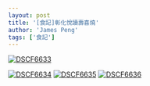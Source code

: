 ```yaml
---
layout: post
title: '[食記]彰化悅讀壽喜燒'
author: 'James Peng'
tags: ['食記']
---
```


[![DSCF6633](http://lh3.ggpht.com/-WNabo-tyXME/Tn8IzTMackI/AAAAAAAALL0/BJn30BF8vlY/DSCF6633_thumb%25255B7%25255D.jpg?imgmax=800 "DSCF6633")](http://lh3.ggpht.com/-t8lhmlC5Aik/Tn8Iy6F8rII/AAAAAAAALLw/OHD0qaEIggE/DSCF6633%25255B9%25255D.jpg?imgmax=800)  
  
  
  
[![DSCF6634](http://lh3.ggpht.com/-KUIj5inHT8U/Tn8I3ouJvFI/AAAAAAAALL8/SdnyyzWtWcg/DSCF6634_thumb%25255B2%25255D.jpg?imgmax=800 "DSCF6634")](http://lh5.ggpht.com/-yyIEXN0yZJ0/Tn8I3N4p2EI/AAAAAAAALL4/2hD_VzlUHK0/s1600-h/DSCF6634%25255B4%25255D.jpg)
[![DSCF6635](http://lh5.ggpht.com/-CbtGbPjrHbk/Tn8I7mwXZEI/AAAAAAAALME/uOG9PsWseQk/DSCF6635_thumb%25255B2%25255D.jpg?imgmax=800 "DSCF6635")](http://lh3.ggpht.com/-wUNNVzHbVeM/Tn8I6ztQBBI/AAAAAAAALMA/nIzbolPr6WM/DSCF6635%25255B4%25255D.jpg?imgmax=800)
[![DSCF6636](http://lh4.ggpht.com/-1IZnfBHjlxw/Tn8I-xJtlpI/AAAAAAAALMM/muN6AO1ttBI/DSCF6636_thumb%25255B2%25255D.jpg?imgmax=800 "DSCF6636")](http://lh3.ggpht.com/-424dywTNVjI/Tn8I-YxS0eI/AAAAAAAALMI/UUsV7aUosl4/s1600-h/DSCF6636%25255B4%25255D.jpg)
